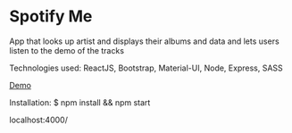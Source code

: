 # Spotify Me

App that looks up artist and displays their albums and data
and lets users listen to the demo of the tracks

Technologies used: ReactJS, Bootstrap, Material-UI, Node, Express, SASS
 
[Demo](http://quick-spotify.herokuapp.com)


Installation:
$ npm install && npm start

localhost:4000/
